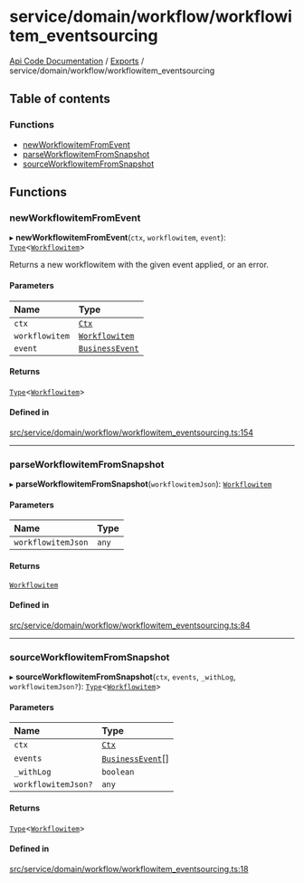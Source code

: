 # service/domain/workflow/workflowitem\_eventsourcing
 
[Api Code Documentation](../README.md) / [Exports](../modules.md) / service/domain/workflow/workflowitem\_eventsourcing

## Table of contents

### Functions

- [newWorkflowitemFromEvent](service_domain_workflow_workflowitem_eventsourcing.md#newworkflowitemfromevent)
- [parseWorkflowitemFromSnapshot](service_domain_workflow_workflowitem_eventsourcing.md#parseworkflowitemfromsnapshot)
- [sourceWorkflowitemFromSnapshot](service_domain_workflow_workflowitem_eventsourcing.md#sourceworkflowitemfromsnapshot)

## Functions

### newWorkflowitemFromEvent

▸ **newWorkflowitemFromEvent**(`ctx`, `workflowitem`, `event`): [`Type`](result.md#type)\<[`Workflowitem`](../interfaces/service_domain_workflow_workflowitem.Workflowitem.md)\>

Returns a new workflowitem with the given event applied, or an error.

#### Parameters

| Name | Type |
| :------ | :------ |
| `ctx` | [`Ctx`](../interfaces/lib_ctx.Ctx.md) |
| `workflowitem` | [`Workflowitem`](../interfaces/service_domain_workflow_workflowitem.Workflowitem.md) |
| `event` | [`BusinessEvent`](service_domain_business_event.md#businessevent) |

#### Returns

[`Type`](result.md#type)\<[`Workflowitem`](../interfaces/service_domain_workflow_workflowitem.Workflowitem.md)\>

#### Defined in

[src/service/domain/workflow/workflowitem_eventsourcing.ts:154](https://github.com/openkfw/TruBudget/blob/3b9e793/api/src/service/domain/workflow/workflowitem_eventsourcing.ts#L154)

___

### parseWorkflowitemFromSnapshot

▸ **parseWorkflowitemFromSnapshot**(`workflowitemJson`): [`Workflowitem`](../interfaces/service_domain_workflow_workflowitem.Workflowitem.md)

#### Parameters

| Name | Type |
| :------ | :------ |
| `workflowitemJson` | `any` |

#### Returns

[`Workflowitem`](../interfaces/service_domain_workflow_workflowitem.Workflowitem.md)

#### Defined in

[src/service/domain/workflow/workflowitem_eventsourcing.ts:84](https://github.com/openkfw/TruBudget/blob/3b9e793/api/src/service/domain/workflow/workflowitem_eventsourcing.ts#L84)

___

### sourceWorkflowitemFromSnapshot

▸ **sourceWorkflowitemFromSnapshot**(`ctx`, `events`, `_withLog`, `workflowitemJson?`): [`Type`](result.md#type)\<[`Workflowitem`](../interfaces/service_domain_workflow_workflowitem.Workflowitem.md)\>

#### Parameters

| Name | Type |
| :------ | :------ |
| `ctx` | [`Ctx`](../interfaces/lib_ctx.Ctx.md) |
| `events` | [`BusinessEvent`](service_domain_business_event.md#businessevent)[] |
| `_withLog` | `boolean` |
| `workflowitemJson?` | `any` |

#### Returns

[`Type`](result.md#type)\<[`Workflowitem`](../interfaces/service_domain_workflow_workflowitem.Workflowitem.md)\>

#### Defined in

[src/service/domain/workflow/workflowitem_eventsourcing.ts:18](https://github.com/openkfw/TruBudget/blob/3b9e793/api/src/service/domain/workflow/workflowitem_eventsourcing.ts#L18)
